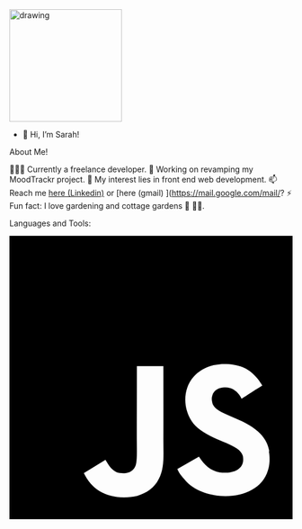 
<img src="https://i.imgur.com/R0fW6fb.gif" alt="drawing" width="200"/>


- 👋 Hi, I’m Sarah!

About Me!

👨🏽‍💻 Currently a freelance developer.
🔭 Working on revamping my MoodTrackr project.
🤔 My interest lies in front end web development.
📫 Reach me [here (Linkedin)](https://www.linkedin.com/in/sarah-so-dev/) or [here (gmail) ](https://mail.google.com/mail/?
⚡ Fun fact: I love gardening and cottage gardens 🌱 👵🏻.

Languages and Tools:

<svg role="img" viewBox="0 0 24 24" xmlns="http://www.w3.org/2000/svg"><title>JavaScript</title><path d="M0 0h24v24H0V0zm22.034 18.276c-.175-1.095-.888-2.015-3.003-2.873-.736-.345-1.554-.585-1.797-1.14-.091-.33-.105-.51-.046-.705.15-.646.915-.84 1.515-.66.39.12.75.42.976.9 1.034-.676 1.034-.676 1.755-1.125-.27-.42-.404-.601-.586-.78-.63-.705-1.469-1.065-2.834-1.034l-.705.089c-.676.165-1.32.525-1.71 1.005-1.14 1.291-.811 3.541.569 4.471 1.365 1.02 3.361 1.244 3.616 2.205.24 1.17-.87 1.545-1.966 1.41-.811-.18-1.26-.586-1.755-1.336l-1.83 1.051c.21.48.45.689.81 1.109 1.74 1.756 6.09 1.666 6.871-1.004.029-.09.24-.705.074-1.65l.046.067zm-8.983-7.245h-2.248c0 1.938-.009 3.864-.009 5.805 0 1.232.063 2.363-.138 2.711-.33.689-1.18.601-1.566.48-.396-.196-.597-.466-.83-.855-.063-.105-.11-.196-.127-.196l-1.825 1.125c.305.63.75 1.172 1.324 1.517.855.51 2.004.675 3.207.405.783-.226 1.458-.691 1.811-1.411.51-.93.402-2.07.397-3.346.012-2.054 0-4.109 0-6.179l.004-.056z"/></svg>


   

   
<!---
ssarahs-lab/ssarahs-lab is a ✨ special ✨ repository because its `README.md` (this file) appears on your GitHub profile.
You can click the Preview link to take a look at your changes.
--->



